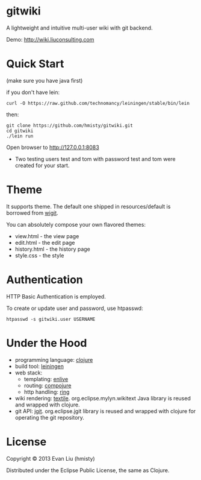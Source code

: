 gitwiki
=======

A lightweight and intuitive multi-user wiki with git backend.

Demo: http://wiki.liuconsulting.com

Quick Start
=======

(make sure you have java first)

if you don't have lein:

	curl -O https://raw.github.com/technomancy/leiningen/stable/bin/lein

then:

	git clone https://github.com/hmisty/gitwiki.git
	cd gitwiki
	./lein run

Open browser to http://127.0.0.1:8083

* Two testing users test and tom with password test and tom were created for your start.

Theme
=======
It supports theme. The default one shipped in resources/default is borrowed from [wigit](https://github.com/remko/wigit).

You can absolutely compose your own flavored themes:

* view.html - the view page
* edit.html - the edit page
* history.html - the history page
* style.css - the style

Authentication
=======
HTTP Basic Authentication is employed.

To create or update user and password, use htpasswd:

	htpasswd -s gitwiki.user USERNAME

Under the Hood
=======
* programming language: [clojure][1]
* build tool: [leiningen][2]
* web stack:
	- templating: [enlive][3]
	- routing: [compojure][4]
	- http handling: [ring][5]
* wiki rendering: [textile][6]. org.eclipse.mylyn.wikitext Java library is reused and wrapped with clojure.
* git API: [jgit][7]. org.eclipse.jgit library is reused and wrapped with clojure for operating the git repository.

[1]: http://clojure.org/
[2]: http://leiningen.org/
[3]: https://github.com/cgrand/enlive
[4]: https://github.com/weavejester/compojure
[5]: https://github.com/ring-clojure/ring.git
[6]: http://en.wikipedia.org/wiki/Textile_(markup_language)
[7]: http://www.jgit.org

License
=======
Copyright © 2013 Evan Liu (hmisty)

Distributed under the Eclipse Public License, the same as Clojure.
